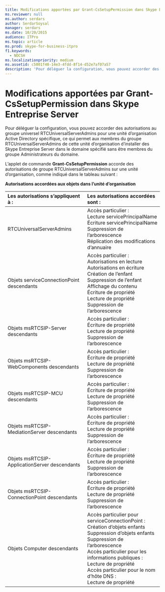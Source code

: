 ```yaml
---
title: Modifications apportées par Grant-CsSetupPermission dans Skype Entreprise Server
ms.reviewer: null
ms.author: serdars
author: SerdarSoysal
manager: serdars
ms.date: 10/20/2015
audience: ITPro
ms.topic: article
ms.prod: skype-for-business-itpro
f1.keywords:
  - NOCSH
ms.localizationpriority: medium
ms.assetid: c5801f48-14e3-4fdd-8f14-d52e7af07a57
description: 'Pour déléguer la configuration, vous pouvez accorder des autorisations au groupe universel RTCUniversalServerAdmins pour une unité d’organisation Active Directory spécifique, ce qui permet aux membres du groupe RTCUniversalServerAdmins de cette unité d’organisation d’installer des Skype Entreprise Server dans le domaine spécifié sans être membres du groupe Administrateurs du domaine.'
---
```


# <a name="changes-made-by-grant-cssetuppermission-in-skype-for-business-server"></a>Modifications apportées par Grant-CsSetupPermission dans Skype Entreprise Server
 
Pour déléguer la configuration, vous pouvez accorder des autorisations au groupe universel RTCUniversalServerAdmins pour une unité d’organisation Active Directory spécifique, ce qui permet aux membres du groupe RTCUniversalServerAdmins de cette unité d’organisation d’installer des Skype Entreprise Server dans le domaine spécifié sans être membres du groupe Administrateurs du domaine. 
  
L’applet de commande **Grant-CsSetupPermission** accorde des autorisations de groupe RTCUniversalServerAdmins sur une unité d’organisation, comme indiqué dans le tableau suivant :
  
**Autorisations accordées aux objets dans l’unité d’organisation**

|**Les autorisations s’appliquent à :**|**Les autorisations accordées sont :**|
|:-----|:-----|
|RTCUniversalServerAdmins  <br/> | Accès particulier : <br/>  Lecture servicePrincipalName <br/>  Écriture servicePrincipalName <br/>  Suppression de l’arborescence <br/>  Réplication des modifications d’annuaire <br/> |
|Objets serviceConnectionPoint descendants  <br/> | Accès particulier : <br/>  Autorisations en lecture <br/>  Autorisations en écriture <br/>  Création de l’enfant <br/>  Suppression de l’enfant <br/>  Affichage du contenu <br/>  Écriture de propriété <br/>  Lecture de propriété <br/>  Suppression de l’arborescence <br/> |
|Objets msRTCSIP-Server descendants  <br/> | Accès particulier : <br/>  Écriture de propriété <br/>  Lecture de propriété <br/>  Suppression de l’arborescence <br/> |
|Objets msRTCSIP-WebComponents descendants  <br/> | Accès particulier : <br/>  Écriture de propriété <br/>  Lecture de propriété <br/>  Suppression de l’arborescence <br/> |
|Objets msRTCSIP-MCU descendants  <br/> | Accès particulier : <br/>  Écriture de propriété <br/>  Lecture de propriété <br/>  Suppression de l’arborescence <br/> |
|Objets msRTCSIP-MediationServer descendants  <br/> | Accès particulier : <br/>  Écriture de propriété <br/>  Lecture de propriété <br/>  Suppression de l’arborescence <br/> |
|Objets msRTCSIP-ApplicationServer descendants  <br/> | Accès particulier : <br/>  Écriture de propriété <br/>  Lecture de propriété <br/>  Suppression de l’arborescence <br/> |
|Objets msRTCSIP-ConnectionPoint descendants  <br/> | Accès particulier : <br/>  Écriture de propriété <br/>  Lecture de propriété <br/>  Suppression de l’arborescence <br/> |
|Objets Computer descendants  <br/> | Accès particulier pour serviceConnectionPoint : <br/>  Création d’objets enfants <br/>  Suppression d’objets enfants <br/>  Suppression de l’arborescence <br/>  Accès particulier pour les informations publiques : <br/>  Lecture de propriété <br/>  Accès particulier pour le nom d’hôte DNS : <br/>  Lecture de propriété <br/> |
   

